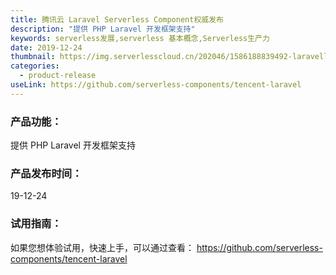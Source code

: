 ```yaml
---
title: 腾讯云 Laravel Serverless Component权威发布
description: "提供 PHP Laravel 开发框架支持"
keywords: serverless发展,serverless 基本概念,Serverless生产力
date: 2019-12-24
thumbnail: https://img.serverlesscloud.cn/202046/1586188839492-laravellist-.png
categories:
  - product-release
useLink: https://github.com/serverless-components/tencent-laravel
---
```


### **产品功能**：
提供 PHP Laravel 开发框架支持


### **产品发布时间**：
19-12-24



### **试用指南**：
如果您想体验试用，快速上手，可以通过查看：
https://github.com/serverless-components/tencent-laravel

